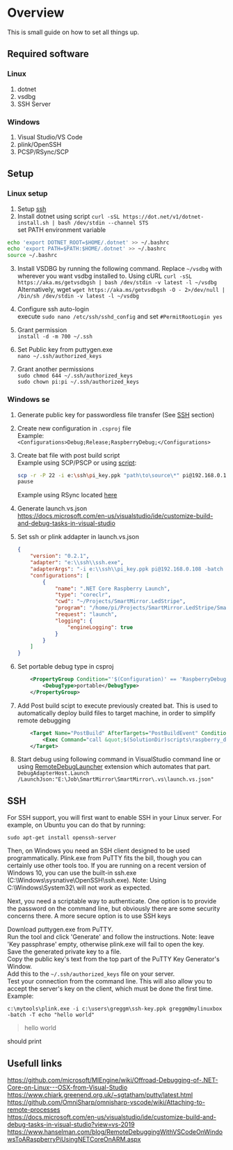 # Overview

This is small guide on how to set all things up.

## Required software

### Linux

1. dotnet
2. vsdbg
3. SSH Server

### Windows

1. Visual Studio/VS Code
2. plink/OpenSSH
3. PCSP/RSync/SCP

## Setup

### Linux setup

1. Setup [ssh](#ssh)
2. Install dotnet using script 
`curl -sSL https://dot.net/v1/dotnet-install.sh | bash /dev/stdin --channel STS`  
set PATH environment variable
```bash
echo 'export DOTNET_ROOT=$HOME/.dotnet' >> ~/.bashrc
echo 'export PATH=$PATH:$HOME/.dotnet' >> ~/.bashrc
source ~/.bashrc
```

3. Install VSDBG by running the following command. Replace `~/vsdbg` with wherever you want vsdbg installed to.
   Using cURL
   `curl -sSL https://aka.ms/getvsdbgsh | bash /dev/stdin -v latest -l ~/vsdbg`
   Alternatively, wget
   `wget https://aka.ms/getvsdbgsh -O - 2>/dev/null | /bin/sh /dev/stdin -v latest -l ~/vsdbg`

4. Configure ssh auto-login  
execute `sudo nano /etc/ssh/sshd_config` and set `#PermitRootLogin yes`
5. Grant permission  
`install -d -m 700 ~/.ssh`
6. Set Public key from puttygen.exe  
`nano ~/.ssh/authorized_keys`
7. Grant another permissions  
`sudo chmod 644 ~/.ssh/authorized_keys`  
`sudo chown pi:pi ~/.ssh/authorized_keys`

### Windows se

1. Generate public key for passwordless file transfer (See [SSH](#ssh) section)
2. Create new configuration in `.csproj` file  
Example:  
`<Configurations>Debug;Release;RaspberryDebug;</Configurations>`
3. Create bat file with post build script  
   Example using SCP/PSCP or using [script](raspberry_deploy.bat):

   ```bash
   scp -r -P 22 -i e:\ssh\pi_key.ppk "path\to\source\*" pi@192.168.0.108:/home/pi/Projects/SmartMirror.LedStripe
   pause
   ```

   Example using RSync located [here](raspberry_deploy_rsync.bat)

4. Generate launch.vs.json  
<https://docs.microsoft.com/en-us/visualstudio/ide/customize-build-and-debug-tasks-in-visual-studio>
5. Set ssh or plink addapter in launch.vs.json

   ```json
   {
       "version": "0.2.1",
       "adapter": "e:\\ssh\\ssh.exe",
       "adapterArgs": "-i e:\\ssh\\pi_key.ppk pi@192.168.0.108 -batch -T ~/vsdbg/vsdbg --interpreter=vscode",  
       "configurations": [
           {
               "name": ".NET Core Raspberry Launch",
               "type": "coreclr",
               "cwd": "~/Projects/SmartMirror.LedStripe",
               "program": "/home/pi/Projects/SmartMirror.LedStripe/SmartMirror.LedStripe.dll",
               "request": "launch",
               "logging": {
                   "engineLogging": true
               }
           }
       ]
   }
   ```

6. Set portable debug type in csproj

   ```xml
       <PropertyGroup Condition="'$(Configuration)' == 'RaspberryDebug'">
           <DebugType>portable</DebugType>
       </PropertyGroup>
   ```

7. Add Post build scipt to execute previously created bat. This is used to automatically deploy build files to target machine, in order to simplify remote debugging  

   ```xml
       <Target Name="PostBuild" AfterTargets="PostBuildEvent" Condition="'$(Configuration)' == 'RaspberryDebug'">
           <Exec Command="call &quot;$(SolutionDir)scripts\raspberry_deploy.bat&quot; &quot;$(TargetDir)&quot;" />
       </Target> 
   ```

8. Start debug using following command in VisualStudio command line or using [RemoteDebugLauncher](https://marketplace.visualstudio.com/items?itemName=xpasza.RemoteDebugLauncher22) extension which automates that part.
`DebugAdapterHost.Launch /LaunchJson:"E:\Job\SmartMirror\SmartMirror\.vs\launch.vs.json"`

## SSH

For SSH support, you will first want to enable SSH in your Linux server. For example, on Ubuntu you can do that by running:

`sudo apt-get install openssh-server`

Then, on Windows you need an SSH client designed to be used programmatically. Plink.exe from PuTTY fits the bill, though you can certainly use other tools too. If you are running on a recent version of Windows 10, you can use the built-in ssh.exe (C:\Windows\sysnative\OpenSSH\ssh.exe). Note: Using C:\Windows\System32\ will not work as expected.

Next, you need a scriptable way to authenticate. One option is to provide the password on the command line, but obviously there are some security concerns there. A more secure option is to use SSH keys

Download puttygen.exe from PuTTY.  
Run the tool and click 'Generate' and follow the instructions. Note: leave 'Key passphrase' empty, otherwise plink.exe will fail to open the key.  
Save the generated private key to a file.  
Copy the public key's text from the top part of the PuTTY Key Generator's Window.  
Add this to the `~/.ssh/authorized_keys` file on your server.  
Test your connection from the command line. This will also allow you to accept the server's key on the client, which must be done the first time.  
Example:  

`c:\mytools\plink.exe -i c:\users\greggm\ssh-key.ppk greggm@mylinuxbox -batch -T echo "hello world"`

>hello world

should print

## Usefull links

<https://github.com/microsoft/MIEngine/wiki/Offroad-Debugging-of-.NET-Core-on-Linux---OSX-from-Visual-Studio>  
<https://www.chiark.greenend.org.uk/~sgtatham/putty/latest.html>  
<https://github.com/OmniSharp/omnisharp-vscode/wiki/Attaching-to-remote-processes>  
<https://docs.microsoft.com/en-us/visualstudio/ide/customize-build-and-debug-tasks-in-visual-studio?view=vs-2019>  
<https://www.hanselman.com/blog/RemoteDebuggingWithVSCodeOnWindowsToARaspberryPiUsingNETCoreOnARM.aspx>
